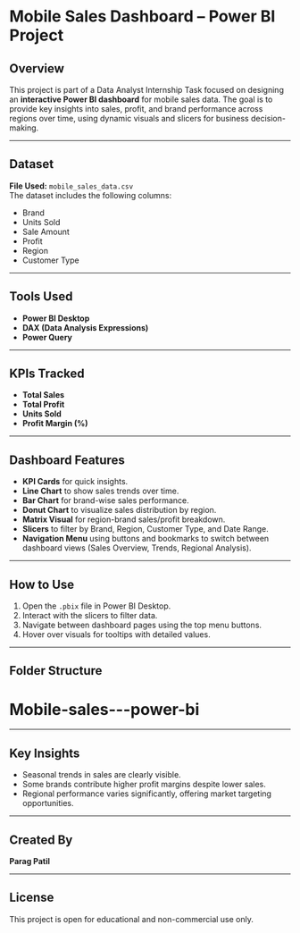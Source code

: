 # Mobile Sales Dashboard – Power BI Project

## Overview

This project is part of a Data Analyst Internship Task focused on designing an **interactive Power BI dashboard** for mobile sales data. The goal is to provide key insights into sales, profit, and brand performance across regions over time, using dynamic visuals and slicers for business decision-making.

---

## Dataset

**File Used:** `mobile_sales_data.csv`  
The dataset includes the following columns:

- Brand
- Units Sold
- Sale Amount
- Profit
- Region
- Customer Type

---

## Tools Used

- **Power BI Desktop**
- **DAX (Data Analysis Expressions)**
- **Power Query**

---

## KPIs Tracked

- **Total Sales**
- **Total Profit**
- **Units Sold**
- **Profit Margin (%)**

---

## Dashboard Features

- **KPI Cards** for quick insights.
- **Line Chart** to show sales trends over time.
- **Bar Chart** for brand-wise sales performance.
- **Donut Chart** to visualize sales distribution by region.
- **Matrix Visual** for region-brand sales/profit breakdown.
- **Slicers** to filter by Brand, Region, Customer Type, and Date Range.
- **Navigation Menu** using buttons and bookmarks to switch between dashboard views (Sales Overview, Trends, Regional Analysis).

---

## How to Use

1. Open the `.pbix` file in Power BI Desktop.
2. Interact with the slicers to filter data.
3. Navigate between dashboard pages using the top menu buttons.
4. Hover over visuals for tooltips with detailed values.

---

## Folder Structure
# Mobile-sales---power-bi
---

## Key Insights

- Seasonal trends in sales are clearly visible.
- Some brands contribute higher profit margins despite lower sales.
- Regional performance varies significantly, offering market targeting opportunities.

---

## Created By

**Parag Patil**  

---

## License

This project is open for educational and non-commercial use only.
